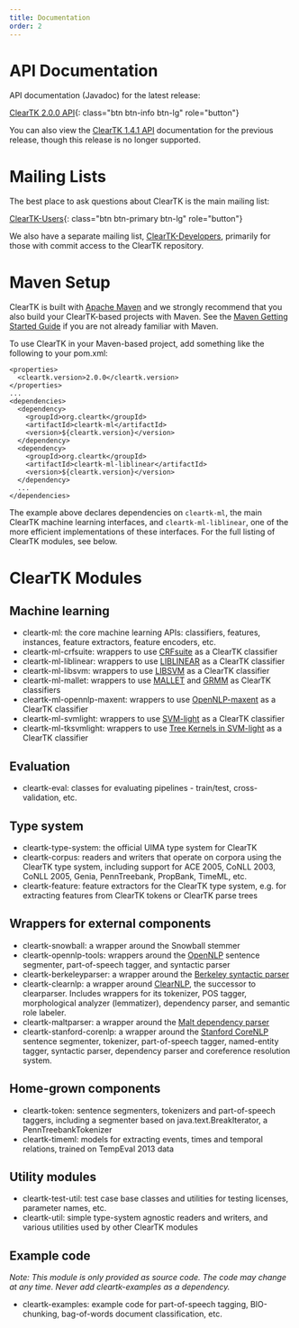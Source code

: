 ```yaml
---
title: Documentation
order: 2
---
```


<div class="row">
<div class="col-md-6">

# API Documentation

API documentation (Javadoc) for the latest release:

[ClearTK 2.0.0 API](http://cleartk.github.io/cleartk/apidocs/2.0.0/){: class="btn btn-info btn-lg" role="button"}

You can also view the [ClearTK 1.4.1 API](http://cleartk.github.io/cleartk/apidocs/1.4.1/) documentation for the previous release, though this release is no longer supported.

</div>
<div class="col-md-6">

# Mailing Lists

The best place to ask questions about ClearTK is the main mailing list:

[ClearTK-Users](https://groups.google.com/group/cleartk-users/){: class="btn btn-primary btn-lg" role="button"}

We also have a separate mailing list, [ClearTK-Developers](https://groups.google.com/group/cleartk-developers/), primarily for those with commit access to the ClearTK repository.

</div>
</div>

# Maven Setup

ClearTK is built with [Apache Maven](http://maven.apache.org/) and we strongly recommend that you also build your ClearTK-based projects with Maven. See the [Maven Getting Started Guide](http://maven.apache.org/guides/getting-started/) if you are not already familiar with Maven.

To use ClearTK in your Maven-based project, add something like the following to your pom.xml:

    <properties>
      <cleartk.version>2.0.0</cleartk.version>
    </properties>
    ...
    <dependencies>
      <dependency>
        <groupId>org.cleartk</groupId>
        <artifactId>cleartk-ml</artifactId>
        <version>${cleartk.version}</version>
      </dependency>
      <dependency>
        <groupId>org.cleartk</groupId>
        <artifactId>cleartk-ml-liblinear</artifactId>
        <version>${cleartk.version}</version>
      </dependency>
      ...
    </dependencies>

The example above declares dependencies on `cleartk-ml`, the main ClearTK machine learning interfaces, and `cleartk-ml-liblinear`, one of the more efficient implementations of these interfaces. For the full listing of ClearTK modules, see below.

# ClearTK Modules

## Machine learning ##

* cleartk-ml: the core machine learning APIs: classifiers, features, instances, feature extractors, feature encoders, etc.
* cleartk-ml-crfsuite: wrappers to use [CRFsuite](http://www.chokkan.org/software/crfsuite/) as a ClearTK classifier
* cleartk-ml-liblinear: wrappers to use [LIBLINEAR](http://www.csie.ntu.edu.tw/~cjlin/liblinear/) as a ClearTK classifier
* cleartk-ml-libsvm: wrappers to use [LIBSVM](http://www.csie.ntu.edu.tw/~cjlin/libsvm/) as a ClearTK classifier
* cleartk-ml-mallet: wrappers to use [MALLET](http://mallet.cs.umass.edu/) and [GRMM](http://mallet.cs.umass.edu/grmm/index.php) as ClearTK classifiers
* cleartk-ml-opennlp-maxent: wrappers to use [OpenNLP-maxent](http://incubator.apache.org/opennlp/) as a ClearTK classifier
* cleartk-ml-svmlight: wrappers to use [SVM-light](http://svmlight.joachims.org/) as a ClearTK classifier
* cleartk-ml-tksvmlight: wrappers to use [Tree Kernels in SVM-light](http://disi.unitn.it/moschitti/Tree-Kernel.htm) as a ClearTK classifier

## Evaluation ##

* cleartk-eval: classes for evaluating pipelines - train/test, cross-validation, etc.

## Type system ##

* cleartk-type-system: the official UIMA type system for ClearTK
* cleartk-corpus: readers and writers that operate on corpora using the ClearTK type system, including support for ACE 2005, CoNLL 2003, CoNLL 2005, Genia, PennTreebank, PropBank, TimeML, etc.
* cleartk-feature: feature extractors for the ClearTK type system, e.g. for extracting features from ClearTK tokens or ClearTK parse trees

## Wrappers for external components ##

* cleartk-snowball: a wrapper around the Snowball stemmer
* cleartk-opennlp-tools: wrappers around the [OpenNLP](http://incubator.apache.org/opennlp/) sentence segmenter, part-of-speech tagger, and syntactic parser
* cleartk-berkeleyparser: a wrapper around the [Berkeley syntactic parser](http://code.google.com/p/berkeleyparser/)
* cleartk-clearnlp: a wrapper around [ClearNLP](http://code.google.com/p/clearnlp), the successor to clearparser.  Includes wrappers for its tokenizer, POS tagger, morphological analyzer (lemmatizer), dependency parser, and semantic role labeler.
* cleartk-maltparser: a wrapper around the [Malt dependency parser](http://maltparser.org/)
* cleartk-stanford-corenlp: a wrapper around the [Stanford CoreNLP](http://nlp.stanford.edu/software/corenlp.shtml) sentence segmenter, tokenizer, part-of-speech tagger, named-entity tagger, syntactic parser, dependency parser and coreference resolution system.

## Home-grown components ##

* cleartk-token: sentence segmenters, tokenizers and part-of-speech taggers, including a segmenter based on java.text.BreakIterator, a PennTreebankTokenizer
* cleartk-timeml: models for extracting events, times and temporal relations, trained on TempEval 2013 data

## Utility modules ##

* cleartk-test-util: test case base classes and utilities for testing licenses, parameter names, etc.
* cleartk-util: simple type-system agnostic readers and writers, and various utilities used by other ClearTK modules

## Example code ##

*Note: This module is only provided as source code. The code may change at any time. Never add cleartk-examples as a dependency.*

* cleartk-examples: example code for part-of-speech tagging, BIO-chunking, bag-of-words document classification, etc.
